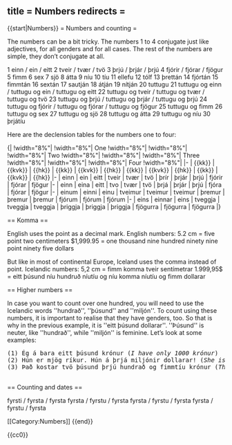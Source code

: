 title = Numbers
redirects =
---

{{start|Numbers}}
= Numbers and counting =

The numbers can be a bit tricky. The numbers 1 to 4 conjugate just like adjectives, for all genders and for all cases. The rest of the numbers are simple, they don’t conjugate at all.

1 einn / ein / eitt 2 tveir / tvær / tvö 3 þrjú / þrjár / þrjú 4 fjórir / fjórar / fjögur 5 fimm 6 sex 7 sjö 8 átta 9 níu 10 tíu 11 ellefu 12 tólf 13 þrettán 14 fjórtán 15 fimmtán 16 sextán 17 sautján 18 átján 19 nítján 20 tuttugu 21 tuttugu og einn / tuttugu og ein / tuttugu og eitt 22 tuttugu og tveir / tuttugu og tvær / tuttugu og tvö 23 tuttugu og þrjú / tuttugu og þrjár / tuttugu og þrjú 24 tuttugu og fjórir / tuttugu og fjórar / tuttugu og fjögur 25 tuttugu og fimm 26 tuttugu og sex 27 tuttugu og sjö 28 tuttugu og átta 29 tuttugu og níu 30 þrjátíu

Here are the declension tables for the numbers one to four:

{|
!width="8%"|
!width="8%"| One
!width="8%"|
!width="8%"|
!width="8%"| Two
!width="8%"|
!width="8%"|
!width="8%"| Three
!width="8%"|
!width="8%"|
!width="8%"| Four
!width="8%"|
|-
| {{kk}}
| {{kvk}}
| {{hk}}
| {{kk}}
| {{kvk}}
| {{hk}}
| {{kk}}
| {{kvk}}
| {{hk}}
| {{kk}}
| {{kvk}}
| {{hk}}
|-
| einn
| ein
| eitt
| tveir
| tvær
| tvö
| þrír
| þrjár
| þrjú
| fjórir
| fjórar
| fjögur
|-
| einn
| eina
| eitt
| tvo
| tvær
| tvö
| þrjá
| þrjár
| þrjú
| fjóra
| fjórar
| fjögur
|-
| einum
| einni
| einu
| tveimur
| tveimur
| tveimur
| þremur
| þremur
| þremur
| fjórum
| fjórum
| fjórum
|-
| eins
| einnar
| eins
| tveggja
| tveggja
| tveggja
| þriggja
| þriggja
| þriggja
| fjögurra
| fjögurra
| fjögurra
|}

== Komma ==

English uses the point as a decimal mark. English numbers: 5.2 cm = five point two centimeters $1,999.95 = one thousand nine hundred ninety nine point ninety five dollars

But like in most of continental Europe, Iceland uses the comma instead of point. Icelandic numbers: 5,2 cm = fimm komma tveir sentímetrar 1.999,95$ = eitt þúsund níu hundruð níutíu og níu komma níutíu og fimm dollarar

== Higher numbers ==

In case you want to count over one hundred, you will need to use the Icelandic words ''hundrað'', ''þúsund'' and ''miljón''. To count using these numbers, it is important to realise that they have genders, too. So that is why in the previous example, it is ''eitt þúsund dollarar''. ''Þúsund'' is neuter, like ''hundrað'', while ''miljón'' is feminine. Let’s look at some examples:

<pre>
(1) Ég á bara eitt þúsund krónur (<i>I have only 1000 krónur</i>) <!--- LM Is there an English word for krónur? Crones? --->
(2) Hún er mjög ríkur. Hún á þrjá miljónir dollarar! (<i>She is very rich. She owns three million dollars!</i>)
(3) Það kostar tvö þúsund þrjú hundrað og fimmtíu krónur (<i>That costs 2350 krónur</i>)
<!--- TODO add an example where we have a different case. --->
</pre>
== Counting and dates ==

<!--- LM I don't understand this yet, but you use ordinals for dates and stuff. Need to have a warning about sixth being sjötta though --->
fyrsti / fyrsta / fyrsta fyrsta / fyrstu / fyrsta fyrsta / fyrstu / fyrsta fyrsta / fyrstu / fyrsta

[[Category:Numbers]]
{{end}}

<noinclude>{{cc0}}</noinclude>